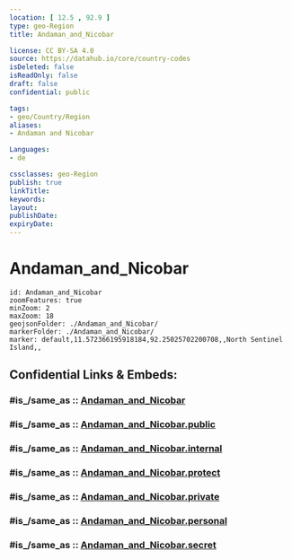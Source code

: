 ```yaml
---
location: [ 12.5 , 92.9 ] 
type: geo-Region
title: Andaman_and_Nicobar

license: CC BY-SA 4.0
source: https://datahub.io/core/country-codes
isDeleted: false
isReadOnly: false
draft: false
confidential: public

tags:
- geo/Country/Region
aliases:
- Andaman and Nicobar

Languages:
- de

cssclasses: geo-Region
publish: true
linkTitle: 
keywords: 
layout: 
publishDate: 
expiryDate: 
---
```


# Andaman_and_Nicobar

```leaflet
id: Andaman_and_Nicobar
zoomFeatures: true 
minZoom: 2 
maxZoom: 18
geojsonFolder: ./Andaman_and_Nicobar/
markerFolder: ./Andaman_and_Nicobar/
marker: default,11.572366195918184,92.25025702200708,,North Sentinel Island,,

```


## Confidential Links & Embeds: 

### #is_/same_as :: [Andaman_and_Nicobar](/_Standards/Earth/Continent/Asia/Asia~South/India/States~India/Andaman_and_Nicobar.md) 

### #is_/same_as :: [Andaman_and_Nicobar.public](/_public/Earth/Continent/Asia/Asia~South/India/States~India/Andaman_and_Nicobar.public.md) 

### #is_/same_as :: [Andaman_and_Nicobar.internal](/_internal/Earth/Continent/Asia/Asia~South/India/States~India/Andaman_and_Nicobar.internal.md) 

### #is_/same_as :: [Andaman_and_Nicobar.protect](/_protect/Earth/Continent/Asia/Asia~South/India/States~India/Andaman_and_Nicobar.protect.md) 

### #is_/same_as :: [Andaman_and_Nicobar.private](/_private/Earth/Continent/Asia/Asia~South/India/States~India/Andaman_and_Nicobar.private.md) 

### #is_/same_as :: [Andaman_and_Nicobar.personal](/_personal/Earth/Continent/Asia/Asia~South/India/States~India/Andaman_and_Nicobar.personal.md) 

### #is_/same_as :: [Andaman_and_Nicobar.secret](/_secret/Earth/Continent/Asia/Asia~South/India/States~India/Andaman_and_Nicobar.secret.md)

